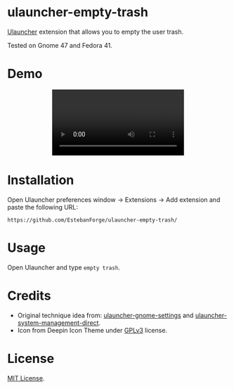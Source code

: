 # ulauncher-empty-trash

[Ulauncher](https://ulauncher.io) extension that allows you to empty the user trash.

Tested on Gnome 47 and Fedora 41.

# Demo

<div align="center">
  <video src="https://raw.githubusercontent.com/EstebanForge/ulauncher-empty-trash/refs/heads/main/screencast-demo.mp4" max-width="500" controls />
</div>

# Installation

Open Ulauncher preferences window -> Extensions -> Add extension and paste the following URL:

```
https://github.com/EstebanForge/ulauncher-empty-trash/
```

# Usage

Open Ulauncher and type `empty trash`.

# Credits

- Original technique idea from: [ulauncher-gnome-settings](https://github.com/friday/ulauncher-gnome-settings) and [ulauncher-system-management-direct](https://github.com/episode6/ulauncher-system-management-direct).
- Icon from Deepin Icon Theme under [GPLv3](https://www.gnu.org/licenses/gpl-3.0.html) license.

# License

[MIT License](https://raw.githubusercontent.com/EstebanForge/ulauncher-empty-trash/main/LICENSE).
